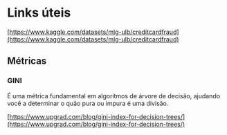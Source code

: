 # Links úteis

[https://www.kaggle.com/datasets/mlg-ulb/creditcardfraud](https://www.kaggle.com/datasets/mlg-ulb/creditcardfraud)


## Métricas

### GINI
É uma métrica fundamental em algoritmos de árvore de decisão, ajudando você a determinar o quão pura ou impura é uma divisão.

[https://www.upgrad.com/blog/gini-index-for-decision-trees/](https://www.upgrad.com/blog/gini-index-for-decision-trees/)